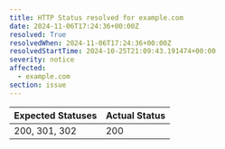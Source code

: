 ```yaml
---
title: HTTP Status resolved for example.com
date: 2024-11-06T17:24:36+00:00Z
resolved: True
resolvedWhen: 2024-11-06T17:24:36+00:00Z
resolvedStartTime: 2024-10-25T21:09:43.191474+00:00
severity: notice
affected:
  - example.com
section: issue
---
```


| Expected Statuses | Actual Status  |
|-------------------|----------------|
| 200, 301, 302 | 200 |
